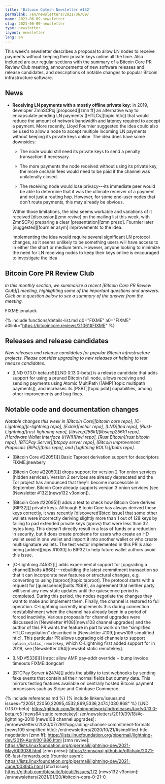 ```yaml
---
title: 'Bitcoin Optech Newsletter #152'
permalink: /en/newsletters/2021/06/09/
name: 2021-06-09-newsletter
slug: 2021-06-09-newsletter
type: newsletter
layout: newsletter
lang: en
---
```

This week's newsletter describes a proposal to allow LN nodes to receive
payments without keeping their private keys online all the time.  Also
included are our regular sections with the summary of a Bitcoin Core PR
Review Club meeting, announcements of new software releases and release
candidates, and descriptions of notable changes to popular Bitcoin
infrastructure software.

## News

- **Receiving LN payments with a mostly offline private key:** in 2019,
  developer ZmnSCPxj [proposed][zmn ff] an alternative way to
  encapsulate pending LN payments ([HTLCs][topic htlc]) that would
  reduce the amount of network bandwidth and latency required to accept
  a payment.  More recently, Lloyd Fournier suggested the idea could
  also be used to allow a node to accept multiple incoming LN payments
  without keeping its private keys online.  The idea does have some
  downsides:

  - The node would still need its private keys to send a penalty
    transaction if necessary.

  - The more payments the node received without using its private key,
    the more onchain fees would need to be paid if the channel was
    unilaterally closed.

  - The receiving node would lose privacy---its immediate peer would be
    able to determine that it was the ultimate receiver of a payment and
    not just a routing hop.  However, for some end-user nodes that don't
    route payments, this may already be obvious.

  Within those limitations, the idea seems workable and variations of it
  received [discussion][zmn revive] on the mailing list this week, with
  ZmnSCPxj preparing a clear [presentation][zmn preso].  Fournier later
  [suggested][fournier asym] improvements to the idea.

  Implementing the idea would require several significant LN protocol
  changes, so it seems unlikely to be something users will have access
  to in either the short or medium term.  However, anyone looking to
  minimize the need for LN receiving nodes to keep their keys online is
  encouraged to investigate the idea.

## Bitcoin Core PR Review Club

*In this monthly section, we summarize a recent [Bitcoin Core PR Review Club][]
meeting, highlighting some of the important questions and answers.  Click on a
question below to see a summary of the answer from the meeting.*

FIXME:jonatack

{% include functions/details-list.md
  q0="FIXME"
  a0="FIXME"
  a0link="https://bitcoincore.reviews/21061#FIXME"
%}

## Releases and release candidates

*New releases and release candidates for popular Bitcoin infrastructure
projects.  Please consider upgrading to new releases or helping to test
release candidates.*

- [LND 0.13.0-beta.rc5][LND 0.13.0-beta] is a release candidate that
  adds support for using a pruned Bitcoin full node, allows receiving
  and sending payments using Atomic MultiPath ([AMP][topic multipath payments]),
  and increases its [PSBT][topic psbt] capabilities, among other improvements
  and bug fixes.

## Notable code and documentation changes

*Notable changes this week in [Bitcoin Core][bitcoin core repo],
[C-Lightning][c-lightning repo], [Eclair][eclair repo], [LND][lnd repo],
[Rust-Lightning][rust-lightning repo], [libsecp256k1][libsecp256k1
repo], [Hardware Wallet Interface (HWI)][hwi repo],
[Rust Bitcoin][rust bitcoin repo], [BTCPay Server][btcpay server repo],
[Bitcoin Improvement Proposals (BIPs)][bips repo], and [Lightning
BOLTs][bolts repo].*

- [Bitcoin Core #22051][] Basic Taproot derivation support for descriptors FIXME:jnewbery

- [Bitcoin Core #22050][] drops support for version 2 Tor onion services
  (hidden services).  Version 2 services are already deprecated and the
  Tor project has announced that they'll become inaccessible in
  September.  Bitcoin Core already supports version 3 onion services
  (see [Newsletter #132][news132 v3onion]).

- [Bitcoin Core #22095][] adds a test to check how Bitcoin Core derives
  [BIP32][] private keys.  Although Bitcoin Core has always derived
  these keys correctly, it was recently [discovered][btcd issue] that some other
  wallets were incorrectly deriving slightly more than 1 out of 128 keys
  by failing to pad extended private keys (xprivs) that were
  less than 32 bytes long.  This doesn't directly result in a loss of
  funds or a reduction in security, but it does create problems for
  users who create an HD wallet seed in one wallet and import it into
  another wallet or who create multisignature wallets.  The test vector
  implemented in this PR is also being [added][bips #1030] to BIP32 to
  help future wallet authors avoid this issue.

- [C-Lightning #4532][] adds experimental support for [upgrading a
  channel][bolts #868]---rebuilding the latest commitment transaction so
  that it can incorporate new features or structural changes, e.g.
  converting to using [taproot][topic taproot].  The protocol starts
  with a request for [quiescence][bolts #869], an agreement that neither
  party will send any new state updates until the quiescence period is
  completed.  During this period, the nodes negotiate the changes they
  want to make and implement them.  Finally, the channel is restored to
  full operation.  C-Lightning currently implements this during
  connection reestablishment when the channel has already been in a
  period of forced inactivity.  Various proposals for channel upgrades
  were discussed in [Newsletter #108][news108 channel upgrades] and the
  author of this PR wants the feature in part to work on the "simplified
  HTLC negotiation" described in [Newsletter #109][news109 simplified
  htlc].  This particular PR allows upgrading old channels to support
  `option_static_remotekey`, which C-Lightning first added support for
  in 2019, see [Newsletter #64][news64 static remotekey].

- [LND #5336][] lnrpc: allow AMP pay-addr override + bump invoice timeouts FIXME:dongcarl

- [BTCPay Server #2474][] adds the ability to test webhooks by sending
  fake events that contain all their normal fields but dummy data.  This
  mirrors testing features available on centrally hosted Bitcoin payment
  processors such as Stripe and Coinbase Commerce.

{% include references.md %}
{% include linkers/issues.md issues="22051,22050,22095,4532,869,5336,2474,1030,868" %}
[LND 0.13.0-beta]: https://github.com/lightningnetwork/lnd/releases/tag/v0.13.0-beta.rc5
[news64 static remotekey]: /en/newsletters/2019/09/18/#c-lightning-3010
[news108 channel upgrades]: /en/newsletters/2020/07/29/#upgrading-channel-commitment-formats
[news109 simplified htlc]: /en/newsletters/2020/10/21/#simplified-htlc-negotiation
[zmn ff]: https://lists.linuxfoundation.org/pipermail/lightning-dev/2019-April/001986.html
[zmn revive]: https://lists.linuxfoundation.org/pipermail/lightning-dev/2021-May/003038.html
[zmn preso]: https://zmnscpxj.github.io/offchain/2021-06-fast-forwards.odp
[fournier asym]: https://lists.linuxfoundation.org/pipermail/lightning-dev/2021-June/003045.html
[btcd issue]: https://github.com/btcsuite/btcutil/issues/172
[news132 v3onion]: /en/newsletters/2021/01/20/#bitcoin-core-0-21-0
